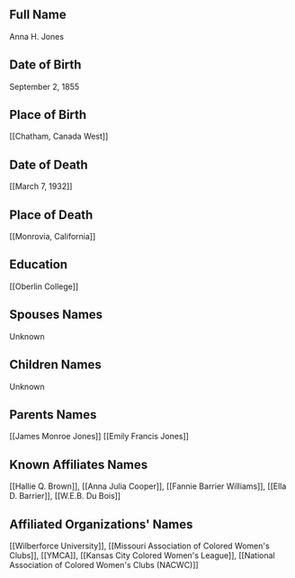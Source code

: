 ## Full Name
Anna H. Jones

## Date of Birth
September 2, 1855

## Place of Birth
[[Chatham, Canada West]]

## Date of Death
[[March 7, 1932]]

## Place of Death
[[Monrovia, California]]

## Education
[[Oberlin College]]

## Spouses Names
Unknown

## Children Names
Unknown

## Parents Names
[[James Monroe Jones]]
[[Emily Francis Jones]]

## Known Affiliates Names
[[Hallie Q. Brown]], [[Anna Julia Cooper]], [[Fannie Barrier Williams]], [[Ella D. Barrier]], [[W.E.B. Du Bois]]

## Affiliated Organizations' Names
[[Wilberforce University]], [[Missouri Association of Colored Women's Clubs]], [[YMCA]], [[Kansas City Colored Women's League]], [[National Association of Colored Women's Clubs (NACWC)]]

